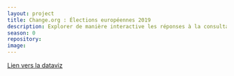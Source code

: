 ```yaml
---
layout: project
title: Change.org : Élections européennes 2019
description: Explorer de manière interactive les réponses à la consultation citoyenne de Change.org
season: 0
repository:
image:
---
```


[Lien vers la dataviz](https://public.toucantoco.com/european-elections?report=europe)
